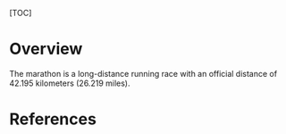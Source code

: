 [TOC]

# Overview

The marathon is a long-distance running race with an official distance
of 42.195 kilometers (26.219 miles).


# References

[wiki]: https://en.wikipedia.org/wiki/Marathon
